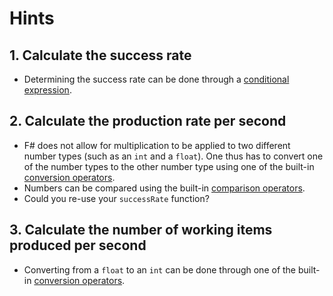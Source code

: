 # Hints

## 1. Calculate the success rate

- Determining the success rate can be done through a [conditional expression][conditional-expression].

## 2. Calculate the production rate per second

- F# does not allow for multiplication to be applied to two different number types (such as an `int` and a `float`). One thus has to convert one of the number types to the other number type using one of the built-in [conversion operators][conversion-operators].
- Numbers can be compared using the built-in [comparison operators][comparison-operators].
- Could you re-use your `successRate` function?

## 3. Calculate the number of working items produced per second

- Converting from a `float` to an `int` can be done through one of the built-in [conversion operators][conversion-operators].

[conditional-expression]: https://docs.microsoft.com/en-us/dotnet/fsharp/language-reference/conditional-expressions-if-then-else
[conversion-operators]: https://docs.microsoft.com/en-us/dotnet/fsharp/language-reference/casting-and-conversions#arithmetic-types
[comparison-operators]: https://docs.microsoft.com/en-us/dotnet/fsharp/language-reference/symbol-and-operator-reference/arithmetic-operators#summary-of-binary-comparison-operators
